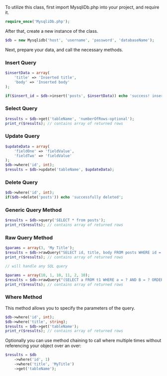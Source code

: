To utilize this class, first import MysqliDb.php into your project, and require it.

```php
require_once('MysqliDb.php');
```

After that, create a new instance of the class.

```php
$db = new Mysqlidb('host', 'username', 'password', 'databaseName');
```

Next, prepare your data, and call the necessary methods. 

### Insert Query

```php
$insertData = array(
	'title' => 'Inserted title',
	'body' => 'Inserted body'
);

if($insert_id = $db->insert('posts', $insertData)) echo 'success! insert_id = '.$insert_id;
```

### Select Query

```php
$results = $db->get('tableName', 'numberOfRows-optional');
print_r($results); // contains array of returned rows
```

### Update Query

```php
$updateData = array(
	'fieldOne' => 'fieldValue',
	'fieldTwo' => 'fieldValue'
);
$db->where('id', int);
$results = $db->update('tableName', $updateData);
```

### Delete Query

```php
$db->where('id', int);
if($db->delete('posts')) echo 'successfully deleted'; 
```

### Generic Query Method

```php
$results = $db->query('SELECT * from posts');
print_r($results); // contains array of returned rows
```

### Raw Query Method

```php
$params = array(3, 'My Title');
$results = $db->rawQuery("SELECT id, title, body FROM posts WHERE id = ? AND tile = ?", $params);
print_r($results); // contains array of returned rows

// will handle any SQL query

$params = array(10, 1, 10, 11, 2, 10);
$results = $db->rawQuery("(SELECT a FROM t1 WHERE a = ? AND B = ? ORDER BY a LIMIT ?) UNION(SELECT a FROM t2 WHERE a = ? AND B = ? ORDER BY a LIMIT ?)", $params);
print_r($results); // contains array of returned rows
```


### Where Method
This method allows you to specify the parameters of the query.

```php
$db->where('id', int);
$db->where('title', string);
$results = $db->get('tableName');
print_r($results); // contains array of returned rows
```

Optionally you can use method chaining to call where multiple times without referencing your object over an over:

```php
$results = $db
	->where('id', 1)
	->where('title', 'MyTitle')
	->get('tableName');
```
